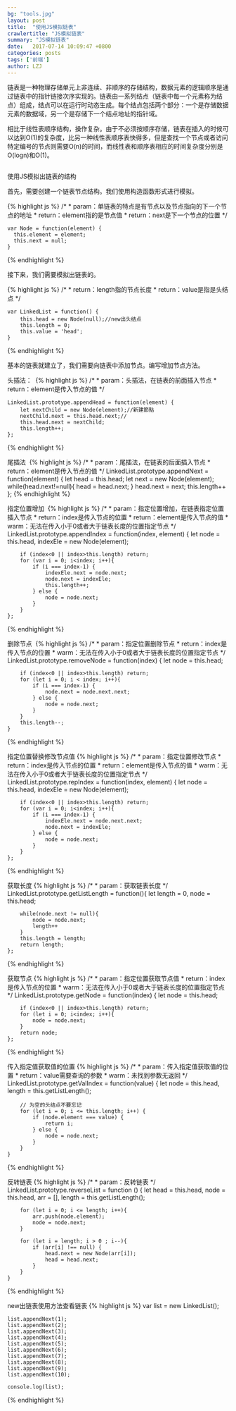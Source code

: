 ```yaml
---
bg: "tools.jpg"
layout: post
title:  "使用JS模拟链表"
crawlertitle: "JS模拟链表"
summary: "JS模拟链表"
date:   2017-07-14 10:09:47 +0800
categories: posts
tags: ['前端']
author: LZJ
---
```

链表是一种物理存储单元上非连续、非顺序的存储结构，数据元素的逻辑顺序是通过链表中的指针链接次序实现的。链表由一系列结点（链表中每一个元素称为结点）组成，结点可以在运行时动态生成。每个结点包括两个部分：一个是存储数据元素的数据域，另一个是存储下一个结点地址的指针域。

相比于线性表顺序结构，操作复杂。由于不必须按顺序存储，链表在插入的时候可以达到O(1)的复杂度，比另一种线性表顺序表快得多，但是查找一个节点或者访问特定编号的节点则需要O(n)的时间，而线性表和顺序表相应的时间复杂度分别是O(logn)和O(1)。

<img src="https://gss0.bdstatic.com/94o3dSag_xI4khGkpoWK1HF6hhy/baike/c0%3Dbaike72%2C5%2C5%2C72%2C24/sign=0dfd76b003087bf469e15fbb93ba3c49/91ef76c6a7efce1b8d7e8131ae51f3deb58f65f7.jpg" alt="">

使用JS模拟出链表的结构

首先，需要创建一个链表节点结构。我们使用构造函数形式进行模拟。


{% highlight js %}
	/*
	*  param：单链表的特点是有节点以及节点指向的下一个节点的地址
	*  return：element指的是节点值
	*  return：next是下一个节点的位置
	 */

	var Node = function(element) {
	  this.element = element;
	  this.next = null;
	}

{% endhighlight %}

接下来，我们需要模拟出链表的。

{% highlight js %}
	/*
	*  return：length指的节点长度
	*  return：value是指是头结点
	 */

	var LinkedList = function() {
	    this.head = new Node(null);//new出头结点
	    this.length = 0;
	    this.value = 'head';
	}


{% endhighlight %}

基本的链表就建立了，我们需要向链表中添加节点。编写增加节点方法。

头插法：
<img src="http://see.xidian.edu.cn/cpp/uploads/allimg/140709/1-140F9152T3201.jpg" alt="">
{% highlight js %}
	/*
	*  param：头插法，在链表的前面插入节点
	*  return：element是传入节点的值
	 */

	LinkedList.prototype.appendHead = function(element) {
		let nextChild = new Node(element);//新建節點
		nextChild.next = this.head.next;//
		this.head.next = nextChild;
		this.length++;
	};

{% endhighlight %}

尾插法
<img src="http://img2.imgtn.bdimg.com/it/u=3984852701,646563853&fm=26&gp=0.jpg" alt="">
{% highlight js %}
	/*
	*  param：尾插法，在链表的后面插入节点
	*  return：element是传入节点的值
	 */
	LinkedList.prototype.appendNext = function(element) {
		let head = this.head;
        let next = new Node(element);
        while(head.next!=null){
            head = head.next;
        }
        head.next = next;
        this.length++
	};
{% endhighlight %}

指定位置增加
<img src="http://img1.imgtn.bdimg.com/it/u=3885900004,1516156657&fm=26&gp=0.jpg" alt="">
{% highlight js %}
	/*
	*  param：指定位置增加，在链表指定位置插入节点
	*  return：index是传入节点的位置
	*  return：element是传入节点的值
	*  warm：无法在传入小于0或者大于链表长度的位置指定节点
	 */
	LinkedList.prototype.appendIndex = function(index, element) {
		let node = this.head,
			indexEle = new Node(element);

		if (index<0 || index>this.length) return;
		for (var i = 0; i<index; i++){
			if (i === index-1) {
				indexEle.next = node.next;
				node.next = indexEle;
				this.length++;
			} else {
				node = node.next;
			}
		}
	};
{% endhighlight %}

删除节点
<img src="http://img3.imgtn.bdimg.com/it/u=2583993628,2824655199&fm=26&gp=0.jpg" alt="">
{% highlight js %}
	/*
	*  param：指定位置删除节点
	*  return：index是传入节点的位置
	*  warm：无法在传入小于0或者大于链表长度的位置指定节点
	 */
	LinkedList.prototype.removeNode = function(index) {
		let node = this.head;

		if (index<0 || index>this.length) return;
		for (let i = 0; i < index; i++){
			if (i === index-1) {
				node.next = node.next.next;
			} else {
				node = node.next;
			}
		}
		this.length--;
	}
{% endhighlight %}

指定位置替换修改节点值
{% highlight js %}
	/*
	*  param：指定位置修改节点
	*  return：index是传入节点的位置
	*  return：element是传入节点的值
	*  warm：无法在传入小于0或者大于链表长度的位置指定节点
	 */
	LinkedList.prototype.repIndex = function(index, element) {
		let node = this.head,
			indexEle = new Node(element);

		if (index<0 || index>this.length) return;
		for (var i = 0; i<index; i++){
			if (i === index-1) {
				indexEle.next = node.next.next;
				node.next = indexEle;
			} else {
				node = node.next;
			}
		}
	};
{% endhighlight %}

获取长度
{% highlight js %}
	/*
	*  param：获取链表长度
	 */
	LinkedList.prototype.getListLength = function(){
		let length = 0,
			node = this.head;

		while(node.next != null){
			node = node.next;
			length++
		}
		this.length = length;
		return length;
	};
{% endhighlight %}
	
获取节点
{% highlight js %}
	/*
	*  param：指定位置获取节点值
	*  return：index是传入节点的位置
	*  warm：无法在传入小于0或者大于链表长度的位置指定节点
	 */
	LinkedList.prototype.getNode = function(index) {
		let node = this.head;

		if (index<0 || index>this.length) return;
		for (let i = 0; i<index; i++){
			node = node.next;
		}
		return node;
	};
{% endhighlight %}

传入指定值获取值的位置
{% highlight js %}
	/*
	*  param：传入指定值获取值的位置
	*  return：value需要查询的参数
	*  warm：未找到参数无返回
	 */
	LinkedList.prototype.getValIndex = function(value) {
		let node = this.head,
			length = this.getListLength();

		// 为空的头结点不要忘记
		for (let i = 0; i <= this.length; i++) {
			if (node.element === value) {
				return i;
			} else {
				node = node.next;
			}
		}
	}
{% endhighlight %}

反转链表
{% highlight js %}
	/*
	*  param：反转链表
	 */
	LinkedList.prototype.reverseList = function () {
		let head = this.head,
			node = this.head,
			arr = [],
			length = this.getListLength();

		for (let i = 0; i <= length; i++){
			arr.push(node.element);
			node = node.next;
		}
		
		for (let i = length; i > 0 ; i--){
			if (arr[i] !== null) {
				head.next = new Node(arr[i]);
				head = head.next;
			}
		}
	}
{% endhighlight %}

new出链表使用方法查看链表
{% highlight js %}
	var list = new LinkedList();

	list.appendNext(1);
	list.appendNext(2);
	list.appendNext(3);
	list.appendNext(4);
	list.appendNext(5);
	list.appendNext(6);
	list.appendNext(7);
	list.appendNext(8);
	list.appendNext(9);
	list.appendNext(10);

	console.log(list);
{% endhighlight %}
<style>
	.font-12{
		line-height: 10px;font-size: 12px; margin: 4px 0; color: #2d2d2d;
	}
</style>